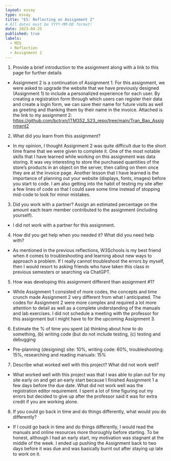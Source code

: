 ```yaml
---
layout: essay
type: essay
title: "E5: Reflecting on Assignment 2"
# All dates must be YYYY-MM-DD format!
date: 2023-04-25
published: true
labels:
  - MIS
  - Reflection
  - Assignment 2
---
```


1. Provide a brief introduction to the assignment along with a link to this page for further details
- Assignment 2 is a continuation of Assignment 1. For this assignment, we were asked to upgrade the website that we have previously designed (Assignment 1) to include a personalized experience for each user. By creating a registration form through which users can register their data and create a login form, we can save their name for future visits as well as greeting and thanking them by their name in the invoice. Attached is the link to my assignment 2: https://github.com/bctrxn/ITM352_S23_repo/tree/main/Tran_Bao_Assignment2

2. What did you learn from this assignment?
- In my opinion, I thought Assignment 2 was quite difficult due to the short time frame that we were given to complete it. One of the most notable skills that I have learned while working on this assignment was data storing. It was vey interesting to store the purchased quantities of the store’s products in an object on the server, then calling on them once they are at the invoice page. Another lesson that I have learned is the importance of planning out your website (displays, fonts, images) before you start to code. I am also getting into the habit of testing my site after a few lines of code so that I could save some time instead of stopping mid-code to look for minor mistakes. 

3. Did you work with a partner? Assign an estimated percentage on the amount each team member contributed to the assignment (including yourself).
- I did not work with a partner for this assignment. 

4. How did you get help when you needed it? What did you need help with?
- As mentioned in the previous reflections, W3Schools is my best friend when it comes to troubleshooting and learning about new ways to approach a problem. If I really cannot troubleshoot the errors by myself, then I would resort to asking friends who have taken this class in previous semesters or searching via ChatGPT. 

5. How was developing this assignment different than assignment #1?
- While Assignment 1 consisted of more codes, the concepts and time crunch made Assignment 2 very different from what I anticipated. The codes for Assignment 2 were more complex and required a lot more attention to detail as well as a complete understanding of the manuals and lab exercises. I did not schedule a meeting with the professor for this assignment but I might have to for the upcoming Assignment 3. 

6. Estimate the % of time you spent (a) thinking about how to do something, (b) writing code (but do not include testing, (c) testing and debugging
- Pre-planning (designing) site: 10%, writing code: 60%, troubleshooting: 15%, researching and reading manuals: 15%

7. Describe what worked well with this project? What did not work well?
- What worked well with this project was that I was able to plan out for my site early on and get an early start because I finished Assignment 1 a few days before the due date. What did not work well was the registration editor requirement. I spent a lot of time figuring out my errors but decided to give up after the professor said it was for extra credit if you are working alone. 

8. If you could go back in time and do things differently, what would you do differently?
- If I could go back in time and do things differently, I would read the manuals and online resources more thoroughly before starting. To be honest, although I had an early start, my motivation was stagnant at the middle of the week. I ended up pushing the Assignment back to two days before it was due and was basically burnt out after staying up late to work on it. 
